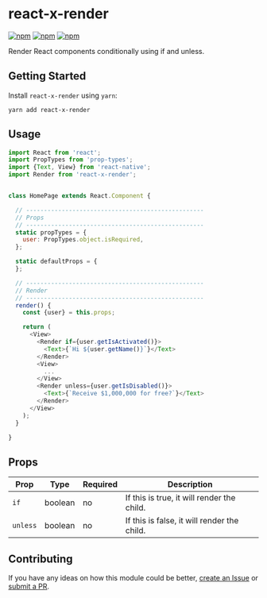 # react-x-render

[![npm](https://img.shields.io/npm/v/react-x-render.svg)](https://www.npmjs.com/package/react-x-render)
[![npm](https://img.shields.io/npm/dt/react-x-render.svg)](https://www.npmjs.com/package/react-x-render)
[![npm](https://img.shields.io/npm/l/react-x-render.svg)](https://github.com/negativetwelve/react-x/blob/master/LICENSE)

Render React components conditionally using if and unless.

## Getting Started

Install `react-x-render` using `yarn`:

```shell
yarn add react-x-render
```

## Usage

```javascript
import React from 'react';
import PropTypes from 'prop-types';
import {Text, View} from 'react-native';
import Render from 'react-x-render';


class HomePage extends React.Component {

  // --------------------------------------------------
  // Props
  // --------------------------------------------------
  static propTypes = {
    user: PropTypes.object.isRequired,
  };

  static defaultProps = {
  };

  // --------------------------------------------------
  // Render
  // --------------------------------------------------
  render() {
    const {user} = this.props;

    return (
      <View>
        <Render if={user.getIsActivated()}>
          <Text>{`Hi ${user.getName()}`}</Text>
        </Render>
        <View>
          ...
        </View>
        <Render unless={user.getIsDisabled()}>
          <Text>{`Receive $1,000,000 for free?`}</Text>
        </Render>
      </View>
    );
  }

}
```

## Props

Prop | Type | Required | Description
-----|------|----------|------------
`if` | boolean | no | If this is true, it will render the child.
`unless` | boolean | no | If this is false, it will render the child.

## Contributing

If you have any ideas on how this module could be better, [create an Issue](https://github.com/negativetwelve/react-x/issues) or [submit a PR](https://github.com/negativetwelve/react-x/pulls).
